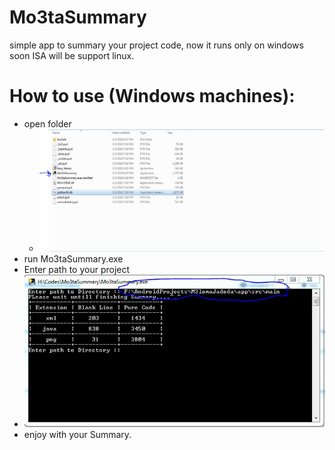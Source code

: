 # Mo3taSummary
simple app to summary your project code, now it runs only on windows soon ISA will be support linux. 


# How to use (Windows machines): 
 - open folder 
    - ![](folder.JPG)
 - run Mo3taSummary.exe 
 - Enter path to your project
  - ![path plus result](run.JPG)
 - enjoy with your Summary.
